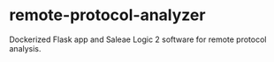# remote-protocol-analyzer
Dockerized Flask app and Saleae Logic 2 software for remote protocol analysis.
